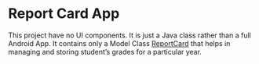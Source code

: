 # Report Card App

This project have no UI components. It is just a Java class rather than a full Android App. It contains only a Model Class [ReportCard](/app/src/main/java/com/example/kaushiknsanji/reportcardpojo/models/ReportCard.java) that helps in managing and storing student’s grades for a particular year.
